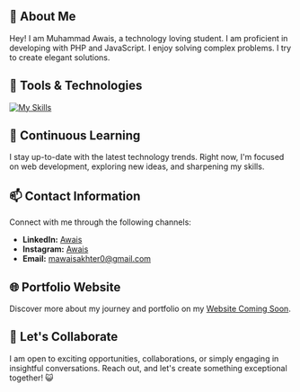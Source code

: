 
## 🌟 About Me

Hey! I am Muhammad Awais, a technology loving student. I am proficient in developing with PHP and JavaScript. I enjoy solving complex problems. I try to create elegant solutions.

## 🚀 Tools & Technologies

[![My Skills](https://skillicons.dev/icons?i=js,php,laravel,mysql,mongodb,nodejs,expressjs,react,tailwindcss,bootstrap,vscode,github&perline=4)](https://github.com/mawaisakhter)

## 🌱 Continuous Learning

I stay up-to-date with the latest technology trends. Right now, I'm focused on web development, exploring new ideas, and sharpening my skills.


## 📫 Contact Information

Connect with me through the following channels:

- **LinkedIn:** [Awais](https://www.linkedin.com/in/muhammad-awais-a0972726b/)
- **Instagram:** [Awais](instagram.com/mawaispunjabi)
- **Email:** [mawaisakhter0@gmail.com](mailto:mawaisakhter0@gmail.com)

## 🌐 Portfolio Website

Discover more about my journey and portfolio on my [Website Coming Soon](https://github.com/mawaisakhter/).

## 🤝 Let's Collaborate

I am open to exciting opportunities, collaborations, or simply engaging in insightful conversations. Reach out, and let's create something exceptional together! 😺 


